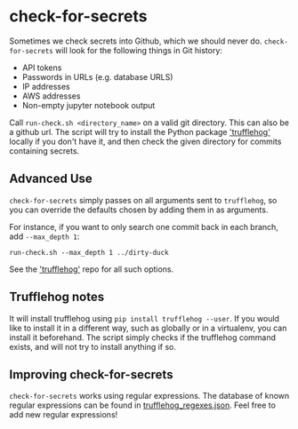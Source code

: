 # check-for-secrets

Sometimes we check secrets into Github, which we should never do. `check-for-secrets` will look for the following things in Git history:

- API tokens
- Passwords in URLs (e.g. database URLS)
- IP addresses
- AWS addresses
- Non-empty jupyter notebook output


Call `run-check.sh <directory_name>` on a valid git directory. This can also be a github url. The script will try to install the Python package ['trufflehog'](https://github.com/dxa4481/truffleHog) locally if you don't have it, and then check the given directory for commits containing secrets.

## Advanced Use

`check-for-secrets` simply passes on all arguments sent to `trufflehog`, so you can override the defaults chosen by adding them in as arguments.

For instance, if you want to only search one commit back in each branch, add ``--max_depth 1``:

`run-check.sh --max_depth 1 ../dirty-duck`

See the ['trufflehog'](https://github.com/dxa4481/truffleHog) repo for all such options.

## Trufflehog notes

It will install trufflehog using `pip install trufflehog --user`. If you would like to install it in a different way, such as globally or in a virtualenv, you can install it beforehand. The script simply checks if the trufflehog command exists, and will not try to install anything if so.

## Improving check-for-secrets

`check-for-secrets` works using regular expressions. The database of known regular expressions can be found in [trufflehog_regexes.json](trufflehog_regexes.json). Feel free to add new regular expressions!
